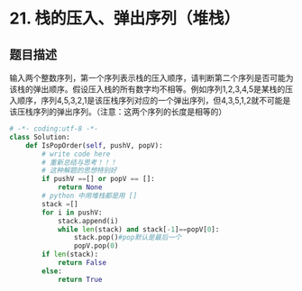 # 21. 栈的压入、弹出序列（堆栈）

题目描述
----

输入两个整数序列，第一个序列表示栈的压入顺序，请判断第二个序列是否可能为该栈的弹出顺序。假设压入栈的所有数字均不相等。例如序列1,2,3,4,5是某栈的压入顺序，序列4,5,3,2,1是该压栈序列对应的一个弹出序列，但4,3,5,1,2就不可能是该压栈序列的弹出序列。（注意：这两个序列的长度是相等的）

```python
# -*- coding:utf-8 -*-
class Solution:
    def IsPopOrder(self, pushV, popV):
        # write code here
        # 重新总结与思考！！！
        # 这种解题的思想特别好
        if pushV ==[] or popV == []:
            return None
        # python 中用堆栈都是用 []
        stack =[]
        for i in pushV:
            stack.append(i)
            while len(stack) and stack[-1]==popV[0]:
                stack.pop()#pop默认是最后一个
                popV.pop(0)
        if len(stack):
            return False
        else:
            return True
```